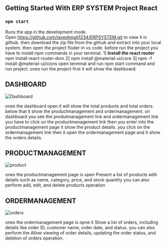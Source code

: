 ## Getting Started With ERP SYSTEM Project React

### `npm start`
 Runs the app in the development mode.\
 Open https://github.com/jayeshmali1234/ERPSYSTEM.git to view it in github.
 then download the zip file from the github and extract into your local system.
 then open the project floder in vs code. 
 before run the project you have to install npm commands in your terminal. 
 1] **Install the react router**
     npm install react-router-dom
 2] npm install  @material-ui/core
 3] npm -f install @material-ui/icons
 open terminal and run npm start command and run project.
 ones run the project first it will show the dashboard.

## DASHBOARD


![Dashboard](https://github.com/jayeshmali1234/ERPSYSTEM/assets/130337734/36d2a283-28f5-455b-9ebd-0568087f6018)


 ones the dashboard open it will show the total products and total orders.
 below that it show the productmanagement and ordermanagement.
 on dashboard you see the produtmanagement link and ordermanagement link
 you have to click on the productmanagement link then you enter into the productmanagement page it show the product details.
 you click on the ordermanagement link then it open the ordermanagement page and it show the orders details.



##  PRODUCTMANAGEMENT
![product](https://github.com/jayeshmali1234/ERPSYSTEM/assets/130337734/10d75420-af5b-4604-a7cd-8d731297e641)


 ones the productmanagement page is open 
 Present a list of products with details such as name, category, price, and stock quantity
 you can also perform add, edit, and delete products operation


## ORDERMANAGEMENT


![orders](https://github.com/jayeshmali1234/ERPSYSTEM/assets/130337734/933a866c-167a-43e0-a156-8288f38dff72)

ones the ordermanagement page is opne
it Show a list of orders, including details like order ID, customer name, order date, and status.
you can also perform the  Allow viewing of order details, updating the order status, and deletion of orders operation.
